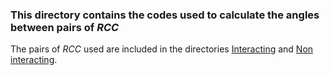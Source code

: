 <h3>This directory contains the codes used to calculate the angles between pairs of <i>RCC</i></h3>
<p>The pairs of <i>RCC</i> used are included in the directories <a href="https://github.com/gdelrioifc/PPI-RCC2/tree/main/Parallelism/Interacting">Interacting</a> and <a href="https://github.com/gdelrioifc/PPI-RCC2/tree/main/Parallelism/NonInteracting">Non interacting</a>.</p>
